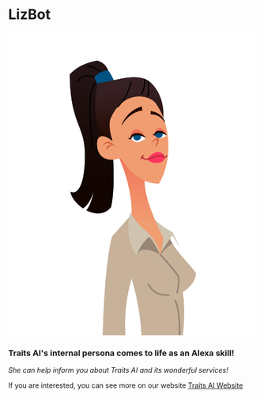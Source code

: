 # **LizBot**
![Liz](Liz.png)
### Traits AI's internal persona comes to life as an Alexa skill!

*She can help inform you about Traits AI and its wonderful services!*

If you are interested, you can see more on our website
[Traits AI Website](https://www.traitsai.com)

